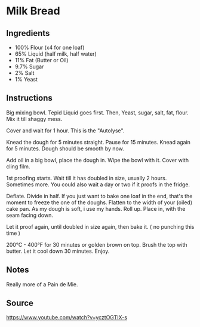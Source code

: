 # Milk Bread

## Ingredients
+ 100% Flour (x4 for one loaf)
+ 65% Liquid (half milk, half water)
+ 11% Fat (Butter or Oil)
+ 9.7% Sugar
+ 2% Salt
+ 1% Yeast

## Instructions
Big mixing bowl. Tepid Liquid goes first. Then, Yeast, sugar, salt, fat, flour. Mix it till shaggy mess.

Cover and wait for 1 hour. This is the "Autolyse".

Knead the dough for 5 minutes straight. Pause for 15 minutes. Knead again for 5 minutes.
Dough should be smooth by now.

Add oil in a big bowl, place the dough in. Wipe the bowl with it. Cover with cling film.

1st proofing starts. Wait till it has doubled in size, usually 2 hours. Sometimes more. You could also wait a day or two if it proofs in the fridge.

Deflate. Divide in half. If you just want to bake one loaf in the end, that's the moment to freeze the one of the doughs. Flatten to the width of your (oiled) cake pan. As my dough is soft, i use my hands. Roll up. Place in, with the seam facing down. 

Let it proof again, until doubled in size again, then bake it. ( no punching this time )

200°C - 400°F for 30 minutes or golden brown on top. Brush the top with butter. Let it cool down 30 minutes. Enjoy.

## Notes
Really more of a Pain de Mie.

## Source
https://www.youtube.com/watch?v=ycztOGTIX-s

